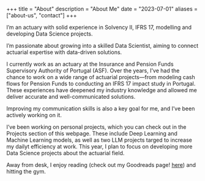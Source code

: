 +++
title = "About"
description = "About Me"
date = "2023-07-01"
aliases = ["about-us", "contact"]
+++

I’m an actuary with solid experience in Solvency II, IFRS 17, modelling and developing Data Science projects.

I’m passionate about growing into a skilled Data Scientist, aiming to connect actuarial expertise with data-driven solutions.

I currently work as an actuary at the Insurance and Pension Funds Supervisory Authority of Portugal (ASF). Over the years, I’ve had the chance to work on a wide range of actuarial projects—from modeling cash flows for Pension Funds to conducting an IFRS 17 impact study in Portugal. These experiences have deepened my industry knowledge and allowed me deliver accurate and well-communicated solutions.

Improving my communication skills is also a key goal for me, and I’ve been actively working on it.

I’ve been working on personal projects, which you can check out in the Projects section of this webpage. These include Deep Learning and Machine Learning models, as well as two LLM projects targed to increase my dailyt efficiency at work. This year, I plan to focus on developing more Data Science projects about the actuarial field.

Away from desk, I enjoy reading (check out my Goodreads page! [here](https://www.goodreads.com/user/show/185718623-emilio-aguiar)) and hitting the gym.
